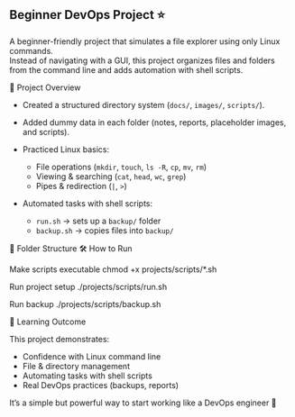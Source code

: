 ## Beginner DevOps Project ⭐

A beginner-friendly project that simulates a file explorer using only Linux commands.  
Instead of navigating with a GUI, this project organizes files and folders from the command line and adds automation with shell scripts.



🚀 Project Overview
- Created a structured directory system (`docs/`, `images/`, `scripts/`).
- Added dummy data in each folder (notes, reports, placeholder images, and scripts).

- Practiced Linux basics:
  - File operations (`mkdir`, `touch`, `ls -R`, `cp`, `mv`, `rm`)
  - Viewing & searching (`cat`, `head`, `wc`, `grep`)
  - Pipes & redirection (`|`, `>`)

- Automated tasks with shell scripts:
  - `run.sh` → sets up a `backup/` folder
  - `backup.sh` → copies files into `backup/`

📂 Folder Structure
🛠️ How to Run

Make scripts executable
chmod +x projects/scripts/*.sh

Run project setup
./projects/scripts/run.sh

Run backup
./projects/scripts/backup.sh

🎯 Learning Outcome

This project demonstrates:
- Confidence with Linux command line
- File & directory management
- Automating tasks with shell scripts
- Real DevOps practices (backups, reports)

It’s a simple but powerful way to start working like a DevOps engineer 🚀
